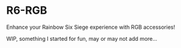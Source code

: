 # R6-RGB
Enhance your Rainbow Six Siege experience with RGB accessories!

WIP, something I started for fun, may or may not add more...
